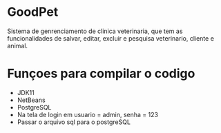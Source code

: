 # GoodPet
Sistema de genrenciamento de clinica veterinaria, que tem as funcionalidades de salvar, editar, excluir e pesquisa veterinario, cliente e animal.
# Funçoes para compilar o codigo
- JDK11
- NetBeans
- PostgreSQL
- Na tela de login em usuario = admin, senha = 123
- Passar o arquivo sql para o postgreSQL
